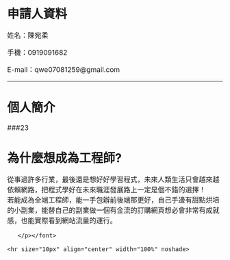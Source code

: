 <html>
  <head>
  <h1>申請人資料</h1>
    <font size="3"><p>姓名：陳宛柔</p>
    <p>手機：0919091682</p>
      <p>E-mail：qwe07081259@gmail.com</p></font>
   </head>
    <hr size="10px" align="center" width="100%" noshade>
  <body>
      <h1>個人簡介</h1>
     <font size="3"><p>
       ###23
       </p></font>
    <h1>為什麼想成為工程師?</h1>
     <font size="3"><p>
       從事過許多行業，最後還是想好好學習程式，未來人類生活只會越來越依賴網路，把程式學好在未來職涯發展路上一定是個不錯的選擇！</br>
       若能成為全端工程師，能一手包辦前後端那更好，自己手邊有甜點烘培的小副業，能替自己的副業做一個有金流的訂購網頁想必會非常有成就感，也能實際看到網站流量的運行。</br>
  
      
       
       </p></font>
   
    <hr size="10px" align="center" width="100%" noshade>
  </body>
  </head>
  <p></p>
  
</html>
